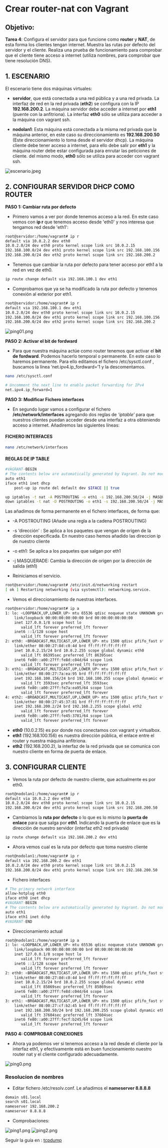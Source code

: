 
# Crear router-nat con Vagrant

## Objetivo:

**Tarea 4**: Configura el servidor para que funcione como **router** y **NAT**, de esta forma los clientes tengan internet. Muestra las rutas por defecto del servidor y el cliente. Realiza una prueba de funcionamiento para comprobar que el cliente tiene acceso a internet (utiliza nombres, para comprobar que tiene resolución DNS).

## 1. ESCENARIO

El escenario tiene dos máquinas virtuales:

* **servidor**, que está conectada a una red pública y a una red privada. La interfaz de red en la red privada (**eth2**) se configura con la IP **192.168.200.2**. La máquina servidor debe acceder a internet por **eth1** (puente con la anfitriona). La interfaz **eth0** sólo se utiliza para acceder a la máquina con vagrant ssh.

* **nodolan1**: Esta máquina está conectada a la misma red privada que la máquina anterior, en este caso su direccionamiento es **192.168.200.50** (Este direccionamiento lo toma desde el servidor dhcp). La máquina cliente debe tener acceso a internet, para ello debe salir por **eth1** y la máquina router debe estar configurada para enrutar las peticiones de cliente. del mismo modo, **eth0** sólo se utiliza para acceder con vagrant ssh.

![escenario.jpeg](https://github.com/CeliaGMqrz/servidor_DHCPv4/blob/main/capturas/escenario.jpeg)

## 2. CONFIGURAR SERVIDOR DHCP COMO ROUTER

**PASO 1: Cambiar ruta por defecto**

* Primero vamos a ver por donde tenemos acceso a la red. En este caso vemos con **ip r** que tenemos acceso desde 'eth0' y nos interesa que tengamos red desde 'eth1':

```sh
root@servidor:/home/vagrant# ip r
default via 10.0.2.2 dev eth0 
10.0.2.0/24 dev eth0 proto kernel scope link src 10.0.2.15 
192.168.100.0/24 dev eth1 proto kernel scope link src 192.168.100.156 
192.168.200.0/24 dev eth2 proto kernel scope link src 192.168.200.2 

```

* Tenemos que cambiar la ruta por defecto para tener acceso por eth1 a la red en vez de eth0.

```sh
ip route change default via 192.168.100.1 dev eth1
```
* Comprobamos que ya se ha modificado la ruta por defecto y tenemos conexión al exterior por eth1.

```sh 
root@servidor:/home/vagrant# ip r
default via 192.168.100.1 dev eth1 
10.0.2.0/24 dev eth0 proto kernel scope link src 10.0.2.15 
192.168.100.0/24 dev eth1 proto kernel scope link src 192.168.100.156 
192.168.200.0/24 dev eth2 proto kernel scope link src 192.168.200.2 

```
![ping01.png](https://github.com/CeliaGMqrz/servidor_DHCPv4/blob/main/capturas/ping01.png)

**PASO 2: Activar el bit de fordward**

* Para que nuestra máquina actúe como router tenemos que activar el **bit de fordward**. Podemos hacerlo temporal o permanente. En este caso lo haremos permanente. Para ello editamos el fichero /etc/sysctl.conf , buscamos la línea ‘net.ipv4.ip_fordward=’1 y la descomentamos.

```sh
nano /etc/sysctl.conf 
```

```sh
# Uncomment the next line to enable packet forwarding for IPv4
net.ipv4.ip_forward=1

```
**PASO 3: Modificar Fichero interfaces** 
* En segundo lugar vamos a configurar el fichero **/etc/network/interfaces** agregando dos reglas de *‘iptable’* para que nuestros clientes puedan acceder desde una interfaz a otra obteniendo acceso a internet. Añadiremos las siguientes líneas:

#### FICHERO INTERFACES

```sh
nano /etc/network/interfaces
```

#### REGLAS DE IP TABLE

```sh
#VAGRANT-BEGIN
# The contents below are automatically generated by Vagrant. Do not modify.
auto eth1
iface eth1 inet dhcp
    post-up ip route del default dev $IFACE || true

up iptables -t nat -A POSTROUTING -o eth1 -s 192.168.200.50/24 -j MASQUERADE
down iptables -t nat -D POSTROUTING -o eth1 -s 192.168.200.50/24 -j MASQUERADE

```

Las añadimos de forma permanente en el fichero interfaces, de forma que:

* -A POSTROUTING (Añade una regla a la cadena POSTROUTING)
* -s ‘dirección’ : Se aplica a los paquetes que vengan de origen de la dirección especificada. En nuestro caso hemos añadido las direccion ip de nuestro cliente
* -o eth1: Se aplica a los paquetes que salgan por eth1
* -j MASQUERADE: Cambia la dirección de origen por la dirección de salida
(eth1)


* Reiniciamos el servicio.

 ```sh
 root@servidor:/home/vagrant# /etc/init.d/networking restart
[ ok ] Restarting networking (via systemctl): networking.service.

 ```

* Vemos el direccionamiento de nuestras interfaces.

```sh
root@servidor:/home/vagrant# ip a
1: lo: <LOOPBACK,UP,LOWER_UP> mtu 65536 qdisc noqueue state UNKNOWN group default qlen 1000
    link/loopback 00:00:00:00:00:00 brd 00:00:00:00:00:00
    inet 127.0.0.1/8 scope host lo
       valid_lft forever preferred_lft forever
    inet6 ::1/128 scope host 
       valid_lft forever preferred_lft forever
2: eth0: <BROADCAST,MULTICAST,UP,LOWER_UP> mtu 1500 qdisc pfifo_fast state UP group default qlen 1000
    link/ether 08:00:27:8d:c0:4d brd ff:ff:ff:ff:ff:ff
    inet 10.0.2.15/24 brd 10.0.2.255 scope global dynamic eth0
       valid_lft 86395sec preferred_lft 86395sec
    inet6 fe80::a00:27ff:fe8d:c04d/64 scope link 
       valid_lft forever preferred_lft forever
3: eth1: <BROADCAST,MULTICAST,UP,LOWER_UP> mtu 1500 qdisc pfifo_fast state UP group default qlen 1000
    link/ether 08:00:27:7a:ea:95 brd ff:ff:ff:ff:ff:ff
    inet 192.168.100.156/24 brd 192.168.100.255 scope global dynamic eth1
       valid_lft 3593sec preferred_lft 3593sec
    inet6 fe80::a00:27ff:fe7a:ea95/64 scope link 
       valid_lft forever preferred_lft forever
4: eth2: <BROADCAST,MULTICAST,UP,LOWER_UP> mtu 1500 qdisc pfifo_fast state UP group default qlen 1000
    link/ether 08:00:27:45:37:81 brd ff:ff:ff:ff:ff:ff
    inet 192.168.200.2/24 brd 192.168.2.255 scope global eth2
       valid_lft forever preferred_lft forever
    inet6 fe80::a00:27ff:fe45:3781/64 scope link 
       valid_lft forever preferred_lft forever


```

* **eth0** (10.0.2.15) es por donde nos conectamos con vagrant y virtualbox.
* **eth1** (192.168.100.156) es nuestra dirección pública, el enlace entre el router y  nuestra máquina anfitriona.
* **eth2** (192.168.200.2), la interfaz de la red privada que se comunica con nuestro cliente en forma de puerta de enlace.

## 3. CONFIGURAR CLIENTE

* Vemos la ruta por defecto de nuestro cliente, que actualmente es por eth0.

```sh
root@nodolan1:/home/vagrant# ip r
default via 10.0.2.2 dev eth0 
10.0.2.0/24 dev eth0 proto kernel scope link src 10.0.2.15 
192.168.200.0/24 dev eth1 proto kernel scope link src 192.168.200.50 

```

* Cambiamos la **ruta por defecto** o lo que es lo mismo la **puerta de enlace** para que salga por **eth1**. Indicando la puerta de enlace que es la dirección de nuestro servidor (interfaz eth2 red privada)

```sh
ip route change default via 192.168.200.2 dev eth1
```
* Ahora vemos cual es la ruta por defecto que toma nuestro cliente

```sh
root@nodolan1:/home/vagrant# ip r
default via 192.168.200.2 dev eth1 
10.0.2.0/24 dev eth0 proto kernel scope link src 10.0.2.15 
192.168.200.0/24 dev eth1 proto kernel scope link src 192.168.200.50 

```

* Fichero interfaces

```sh
# The primary network interface
allow-hotplug eth0
iface eth0 inet dhcp
#VAGRANT-BEGIN
# The contents below are automatically generated by Vagrant. Do not modify.
auto eth1
iface eth1 inet dchp
#VAGRANT-END

```
* Direccionamiento actual

```sh
root@nodolan1:/home/vagrant# ip a
1: lo: <LOOPBACK,UP,LOWER_UP> mtu 65536 qdisc noqueue state UNKNOWN group default qlen 1000
    link/loopback 00:00:00:00:00:00 brd 00:00:00:00:00:00
    inet 127.0.0.1/8 scope host lo
       valid_lft forever preferred_lft forever
    inet6 ::1/128 scope host 
       valid_lft forever preferred_lft forever
2: eth0: <BROADCAST,MULTICAST,UP,LOWER_UP> mtu 1500 qdisc pfifo_fast state UP group default qlen 1000
    link/ether 08:00:27:8d:c0:4d brd ff:ff:ff:ff:ff:ff
    inet 10.0.2.15/24 brd 10.0.2.255 scope global dynamic eth0
       valid_lft 85869sec preferred_lft 85869sec
    inet6 fe80::a00:27ff:fe8d:c04d/64 scope link 
       valid_lft forever preferred_lft forever
3: eth1: <BROADCAST,MULTICAST,UP,LOWER_UP> mtu 1500 qdisc pfifo_fast state UP group default qlen 1000
    link/ether 08:00:27:cf:b2:45 brd ff:ff:ff:ff:ff:ff
    inet 192.168.200.50/24 brd 192.168.200.255 scope global dynamic eth1
       valid_lft 37604sec preferred_lft 37604sec
    inet6 fe80::a00:27ff:fecf:b245/64 scope link 
       valid_lft forever preferred_lft forever

```
**PASO 4: COMPROBAR CONEXIONES** 

* Ahora ya podemos ver si tenemos acceso a la red desde el cliente por la interfaz eth1, y efectivamente está en buen funcionamiento nuestro router nat y el cliente configurado adecuadamente.

![ping0.png](https://github.com/CeliaGMqrz/servidor_DHCPv4/blob/main/capturas/ping0.png)


### **Resolucion de nombres** 

* Editar fichero /etc/resolv.conf. Le añadimos el **nameserver 8.8.8.8**

```sh
domain s01.local
search s01.local
nameserver 192.168.200.2
nameserver 8.8.8.8
```

* Comprobaciones: 

![ping1.png](https://github.com/CeliaGMqrz/servidor_DHCPv4/blob/main/capturas/ping1.png)
![ping2.png](https://github.com/CeliaGMqrz/servidor_DHCPv4/blob/main/capturas/ping2.png)

Seguir la guía en : [tcpdump](https://github.com/CeliaGMqrz/servidor_DHCPv4/blob/main/t5_tcpdump.md)